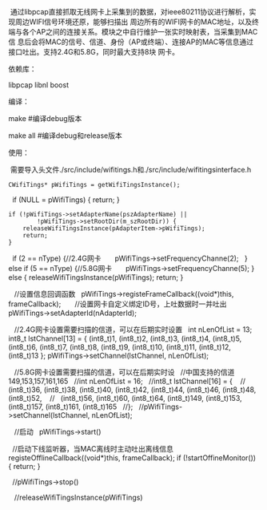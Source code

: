   通过libpcap直接抓取无线网卡上采集到的数据，对ieee80211协议进行解析，实现周边WIFI信号环境还原，能够扫描出
周边所有的WIFI网卡的MAC地址，以及终端与各个AP之间的连接关系。模块之中自行维护一张实时映射表，当采集到MAC信
息后会将MAC的信号、信道、身份（AP或终端）、连接AP的MAC等信息通过接口吐出。支持2.4G和5.8G，同时最大支持8块
网卡。

依赖库：

libpcap 
libnl 
boost 

编译：

make #编译debug版本 

make all #编译debug和release版本

使用：

  需要导入头文件./src/include/wifitings.h和./src/include/wifitingsinterface.h

  
    CWifiTings* pWifiTings = getWifiTingsInstance();

    if (NULL = pWifiTings) {
        return;
    }

    if (!pWifiTings->setAdapterName(pszAdapterName) || 
            !pWifiTings->setRootDir(m_szRootDir)) {
        releaseWifiTingsInstance(pAdapterItem->pWifiTings);
        return;
    }

    if (2 == nType) {//2.4G网卡
        pWifiTings->setFrequencyChanne(2);
    } else if (5 == nType) {//5.8G网卡
        pWifiTings->setFrequencyChanne(5);
    } else {
        releaseWifiTingsInstance(pWifiTings);
        return;
    }

    //设置信息回调函数
    pWifiTings->registeFrameCallback((void*)this, frameCallback);  
  
    //设置网卡自定义绑定ID号，上吐数据时一并吐出
    pWifiTings->setAdapterId(nAdapterId);

    //2.4G网卡设置需要扫描的信道，可以在后期实时设置
    int nLenOfList = 13;
    int8_t lstChannel[13] = {
        (int8_t)1, (int8_t)2, (int8_t)3, (int8_t)4, (int8_t)5, (int8_t)6, (int8_t)7, (int8_t)8,
        (int8_t)9, (int8_t)10, (int8_t)11, (int8_t)12, (int8_t)13
    };
    pWifiTings->setChannel(lstChannel, nLenOfList);
    
    //5.8G网卡设置需要扫描的信道，可以在后期实时设
    //中国支持的信道 149,153,157,161,165
    //int nLenOfList = 16;
    //int8_t lstChannel[16] = {
    //    (int8_t)36, (int8_t)38, (int8_t)40, (int8_t)42, (int8_t)44, (int8_t)46, (int8_t)48, (int8_t)52,
    //    (int8_t)56, (int8_t)60, (int8_t)64, (int8_t)149, (int8_t)153, (int8_t)157, (int8_t)161, (int8_t)165
    //};
    //pWifiTings->setChannel(lstChannel, nLenOfList);
    
    
    //启动
    pWifiTings->start()
    
    //启动下线监听器，当MAC离线时主动吐出离线信息
    registeOfflineCallback((void*)this, frameCallback);
    if (!startOffineMonitor()) {
        return;
    }
  
    //pWifiTings->stop()

    //releaseWifiTingsInstance(pWifiTings)


